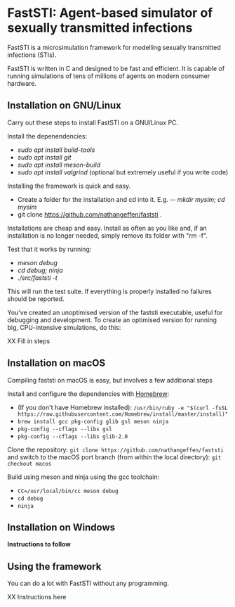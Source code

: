 # FastSTI: Agent-based simulator of sexually transmitted infections

FastSTI is a microsimulation framework for modelling sexually transmitted
infections (STIs).

FastSTI is written in C and designed to be fast and efficient. It is capable of
running simulations of tens of millions of agents on modern consumer hardware.

## Installation on GNU/Linux

Carry out these steps to install FastSTI on a GNU/Linux PC.

Install the depenendencies:

- *sudo apt install build-tools*
- *sudo apt install git*
- *sudo apt install meson-build*
- *sudo apt install valgrind* (optional but extremely useful if you write code)


Installing the framework is quick and easy.

- Create a folder for the installation and cd into it. E.g.
-- *mkdir mysim; cd mysim*
- git clone https://github.com/nathangeffen/faststi .

Installations are cheap and easy. Install as often as you like and, if an
installation is no longer needed, simply remove its folder with "rm -f".

Test that it works by running:

- *meson debug*
- *cd debug; ninja*
- *./src/faststi -t*

This will run the test suite. If everything is properly installed no failures
should be reported.

You've created an unoptimised version of the faststi executable, useful for
debugging and development. To create an optimised version for running big,
CPU-intensive simulations, do this:

XX Fill in steps

## Installation on macOS

Compiling faststi on macOS is easy, but involves a few additional steps

Install and configure the dependencies with [Homebrew](https://brew.sh):

* (If you don't have Homebrew installed): `/usr/bin/ruby -e "$(curl -fsSL https://raw.githubusercontent.com/Homebrew/install/master/install)"`
* `brew install gcc pkg-config glib gsl meson ninja`
* `pkg-config --cflags --libs gsl`
* `pkg-config --cflags --libs glib-2.0`

Clone the repository: `git clone https://github.com/nathangeffen/faststi` and
switch to the macOS port branch (from within the local directory): `git checkout macos`

Build using meson and ninja using the gcc toolchain:

* `CC=/usr/local/bin/cc meson debug`
* `cd debug`
* `ninja`

## Installation on Windows

**Instructions to follow**

## Using the framework

You can do a lot with FastSTI without any programming.

XX Instructions here

